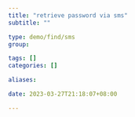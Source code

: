 ```yaml
---
title: "retrieve password via sms"
subtitle: ""

type: demo/find/sms
group:

tags: []
categories: []

aliases:

date: 2023-03-27T21:18:07+08:00

---
```


